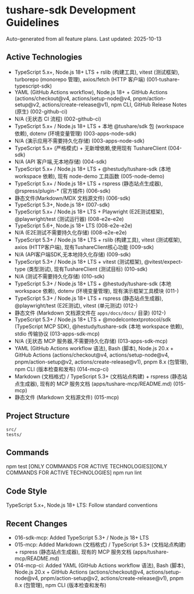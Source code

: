 # tushare-sdk Development Guidelines

Auto-generated from all feature plans. Last updated: 2025-10-13

## Active Technologies
- TypeScript 5.x+, Node.js 18+ LTS + rslib (构建工具), vitest (测试框架), turborepo (monorepo 管理), axios/fetch (HTTP 客户端) (001-tushare-typescript-sdk)
- YAML (GitHub Actions workflow), Node.js 18+ + GitHub Actions (actions/checkout@v4, actions/setup-node@v4, pnpm/action-setup@v2, actions/create-release@v1), npm CLI, GitHub Release Notes (原生) (002-github-ci)
- N/A (无状态 CI 流程) (002-github-ci)
- TypeScript 5.x+ / Node.js 18+ LTS + 本地 @tushare/sdk 包 (workspace 依赖), dotenv (环境变量管理) (003-apps-node-sdk)
- N/A (演示应用不需要持久化存储) (003-apps-node-sdk)
- TypeScript 5.x+ (严格模式) + 无新增依赖,使用现有 TushareClient (004-sdk)
- N/A (API 客户端,无本地存储) (004-sdk)
- TypeScript 5.x+ / Node.js 18+ LTS + @hestudy/tushare-sdk (本地 workspace 依赖), 现有 node-demo 工具函数 (005-node-demo)
- TypeScript 5.x+ / Node.js 18+ LTS + rspress (静态站点生成器), @rspress/plugin-* (官方插件) (006-sdk)
- 静态文件(Markdown/MDX 文档源文件) (006-sdk)
- TypeScript 5.3+, Node.js 18+ (007-sdk)
- TypeScript 5.x+ / Node.js 18+ LTS + Playwright (E2E测试框架), @playwright/test (测试运行器) (008-e2e-e2e)
- TypeScript 5.6+, Node.js 18+ LTS (008-e2e-e2e)
- N/A (E2E测试不需要持久化存储) (008-e2e-e2e)
- TypeScript 5.3+ / Node.js 18+ LTS + rslib (构建工具), vitest (测试框架), axios (HTTP客户端), 现有TushareClient核心功能 (009-sdk)
- N/A (API客户端SDK,无本地持久化存储) (009-sdk)
- TypeScript 5.3+ / Node.js 18+ LTS + vitest (测试框架), @vitest/expect-type (类型测试), 现有TushareClient (测试目标) (010-sdk)
- N/A (测试不需要持久化存储) (010-sdk)
- TypeScript 5.3+ / Node.js 18+ LTS + @hestudy/tushare-sdk (本地 workspace 依赖), dotenv (环境变量管理), 现有演示框架工具模块 (011-)
- TypeScript 5.3+ / Node.js 18+ LTS + rspress (静态站点生成器), @playwright/test (E2E测试), vitest (单元测试) (012-)
- 静态文件 (Markdown 文档源文件在 `apps/docs/docs/` 目录) (012-)
- TypeScript 5.3+ / Node.js 18+ LTS + @modelcontextprotocol/sdk (TypeScript MCP SDK), @hestudy/tushare-sdk (本地 workspace 依赖), stdio 传输协议 (013-apps-sdk-mcp)
- N/A (无状态 MCP 服务器,不需要持久化存储) (013-apps-sdk-mcp)
- YAML (GitHub Actions workflow 语法), Bash (脚本), Node.js 20.x + GitHub Actions (actions/checkout@v4, actions/setup-node@v4, pnpm/action-setup@v2, actions/create-release@v1), pnpm 8.x (包管理), npm CLI (版本检查和发布) (014-mcp-ci)
- Markdown (文档格式) / TypeScript 5.3+ (文档站点构建) + rspress (静态站点生成器), 现有的 MCP 服务文档 (apps/tushare-mcp/README.md) (015-mcp)
- 静态文件 (Markdown 文档源文件) (015-mcp)

## Project Structure
```
src/
tests/
```

## Commands
npm test [ONLY COMMANDS FOR ACTIVE TECHNOLOGIES][ONLY COMMANDS FOR ACTIVE TECHNOLOGIES] npm run lint

## Code Style
TypeScript 5.x+, Node.js 18+ LTS: Follow standard conventions

## Recent Changes
- 016-sdk-mcp: Added TypeScript 5.3+ / Node.js 18+ LTS
- 015-mcp: Added Markdown (文档格式) / TypeScript 5.3+ (文档站点构建) + rspress (静态站点生成器), 现有的 MCP 服务文档 (apps/tushare-mcp/README.md)
- 014-mcp-ci: Added YAML (GitHub Actions workflow 语法), Bash (脚本), Node.js 20.x + GitHub Actions (actions/checkout@v4, actions/setup-node@v4, pnpm/action-setup@v2, actions/create-release@v1), pnpm 8.x (包管理), npm CLI (版本检查和发布)

<!-- MANUAL ADDITIONS START -->
<!-- MANUAL ADDITIONS END -->
